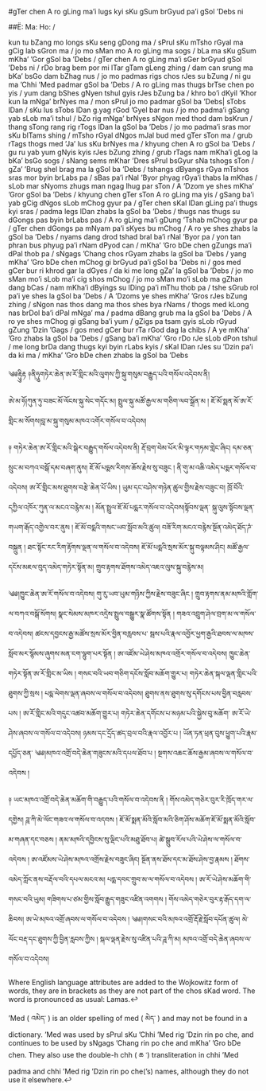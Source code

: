 #gTer chen A ro gLing ma’i lugs kyi sKu gSum brGyud pa’i gSol ’Debs ni

##Ë: Ma: Ho: / 

kun tu bZang mo longs sKu seng gDong ma / sPrul sKu mTsho rGyal ma gCig lab sGron ma / jo mo sMan mo A ro gLing ma sogs / bLa ma sKu gSum mKha’ ’Gor gSol ba ’Debs / gTer chen A ro gLing ma’i sGer brGyud gSol ’Debs ni / rDo brag bem por mi lTar gTam gLeng zhing / dam can srung ma bKa’ bsGo dam bZhag nus / jo mo padmas rigs chos rJes su bZung / ni gu ma ’Chhi ’Med padmar gSol ba ’Debs / A ro gLing mas thugs brTse chen po yis / yum dang bShes gNyen tshul gyis rJes bZung ba / khro bo’i dKyil ’Khor kun la mNga’ brNyes ma / mon sPrul jo mo padmar gSol ba ’Debs| sTobs lDan / sKu lus sTobs lDan g.yag rGod ’Gyel bar nus / jo mo padma’i gSang yab sLob ma’i tshul / bZo rig mNga’ brNyes sNgon med thod dam bsKrun / thang sTong rang rig rTogs lDan la gSol ba ’Debs / jo mo padma’i sras mor sKu blTams shing / mTsho rGyal dNgos mJal bud med gTer sTon ma / grub rTags thogs med ’Ja’ lus sKu brNyes ma / khyung chen A ro gSol ba ’Debs / gu ru yab yum gNyis kyis rJes bZung zhing / grub rTags nam mKha’i gLog la bKa’ bsGo sogs / sNang sems mKhar ’Dres sPrul bsGyur sNa tshogs sTon / gZa’ ’Brug shel brag ma la gSol ba ’Debs / tshangs dByangs rGya mTshos sras mor byin brLabs pa / sBas pa’i rNal ’Byor phyag rGya’i thabs la mKhas / sLob mar sNyoms zhugs man ngag lhug par sTon / A ’Dzom ye shes mKha’ ’Gror gSol ba ’Debs / khyung chen gTer sTon A ro gLing ma yis / gSang ba’i yab gCig dNgos sLob mChog gyur pa / gTer chen sKal lDan gLing pa’i thugs kyi sras / padma legs lDan zhabs la gSol ba ’Debs / thugs nas thugs su dGongs pas byin brLabs pas / A ro gLing ma’i gDung ’Tshab mChog gyur pa / gTer chen dGongs pa mNyam pa’i sKyes bu mChog / A ro ye shes zhabs la gSol ba ’Debs / nyams dang drod tshad bral ba’i rNal ’Byor pa / yon tan phran bus phyug pa’i rNam dPyod can / mKha’ ’Gro bDe chen gZungs ma’i dPal thob pa / sNgags ’Chang chos rGyam zhabs la gSol ba ’Debs / yang mKha’ ’Gro bDe chen mChog gi brGyud pa’i gSol ba ’Debs ni / gos med gCer bur ri khrod gar la dGyes / da ki me long gZa’ la gSol ba ’Debs / jo mo sMan mo’i sLob ma’i cig shos mChog / jo mo sMan mo’i sLob ma gZhan dang bCas / nam mKha’i dByings su lDing pa’i mThu thob pa / tshe sGrub rol pa’i ye shes la gSol ba ’Debs / A ’Dzoms ye shes mKha’ ’Gros rJes bZung zhing / sNgon nas thos dang ma thos shes bya rNams / thogs med kLong nas brDol ba’i dPal mNga’ ma / padma dBang grub ma la gSol ba ’Debs / A ro ye shes mChog gi gSang ba’i yum / gZigs pa tsam gyis sLob rGyud gZung ’Dzin ’Gags / gos med gCer bur rTa rGod dag la chibs / A ye mKha’ ’Gro zhabs la gSol ba ’Debs / gSang ba’i mKha’ ’Gro rDo rJe sLob dPon tshul / me long brDa dang thugs kyi byin rLabs kyis / sKal lDan rJes su ’Dzin pa’i da ki ma / mKha’ ’Gro bDe chen zhabs la gSol ba ’Debs

​༄༅རྟིུུརྟ ༈ནིཧུུགཏེར་ཆེན་ཨ་རོ་གླིང་མའི་ལུགས་ཀྱི་སྐུ་གསུམ་བརྒྱུད་པའི་གསོལ་འདེབས་ནི།

ཨེ་མ་ཧོ།ཀུན་ཏུ་བཟང་མོ་ལོངས་སྐུ་སེང་གདོང་མ། སྤྲུལ་སྐུ་མཚོ་རྒྱལ་མ་གཅིག་ལབ་སྒྲོན་མ ། ཇོ་མོ་སྨན་མོ་ཨ་རོ་གླིང་མ་སོགས།བླ་མ་སྐུ་གསུམ་མཁའ་འགོར་གསོལ་བ་འདེབས།

༈ གཏེར་ཆེན་ཨ་རོ་གླིང་མའི་སྒེར་བརྒྱུད་གསོལ་འདེབས་ནི། རྡོ་བྲག་བེམ་པོར་མི་ལྟར་གཏམ་གླེང་ཞིང། དམ་ཅན་སྲུང་མ་བཀའ་བསྒོ་དམ་བཞག་ནུས། ཇོ་མོ་པདྨས་རིགས་ཆོས་རྗེས་སུ་བཟུང ། ནི་གུ་མ་འཆི་འམེད་པདྨར་གསོལ་བ་འདེབས། ཨ་རོ་གླིང་མས་ཐུགས་བརྩེ་ཆེན་པོ་ཡིས ། ཡུམ་དང་བཤེས་གཉེན་ཚུལ་གྱིས་རྗེས་བཟུང་བ། ཁྲོ་བོའི་དཀྱིལ་འཁོར་ཀུན་ལ་མངའ་བརྙེས་མ ། མོན་སྤྲུལ་ཇོ་མོ་པདྨར་གསོལ་བ་འདེབས།སྟོབས་ལྡན་ སྐུ་ལུས་སྟོབས་ལྡན་གཡག་རྒོད་འགྱེལ་བར་ནུས ། ཇོ་མོ་བདྨའི་གསང་ཡབ་སློབ་མའི་ཚུལ། བཟོ་རིག་མངའ་བརྙེས་སྔོན་འམེད་ཐོད་ཌཾ་བསྐྲུན ། ཐང་སྟོང་རང་རིག་རྟོགས་ལྡན་ལ་གསོལ་བ་འདེབས། ཇོ་མོ་པདྨའི་སྲས་མོར་སྐུ་བལྟམས་ཤིང། མཚོ་རྒྱལ་ དངོས་མཇལ་བུད་འམེད་གཏེར་སྟོན་མ། གྲུབ་རྟགས་ཐོགས་འམེད་འཇའ་ལུས་སྐུ་བརྙེས་མ།

༄༅།ཁྱུང་ཆེན་ཨ་རོ་གསོལ་བ་འདེབས། གུ་རུ་ཡབ་ཡུམ་གཉིས་ཀྱིས་རྗེས་བཟུང་ཞིང ། གྲུབ་རྟགས་ནམ་མཁའི་གློག་ལ་བཀའ་བསྒོ་སོགས། སྣང་སེམས་མཁར་འདྲེས་སྤྲུལ་བསྒྱུར་སྣ་ཚོགས་སྟོན ། གཟའ་འབྲུག་ཤེལ་བྲག་མ་ལ་གསོལ་བ་འདེབས། ཚངས་དབྱངས་རྒྱ་མཚོས་སྲས་མོར་བྱིན་བརླབས་པ་ སྦས་པའི་རྣལ་འབྱོར་ཕྱག་རྒྱའི་ཐབས་ལ་མཁས་ སློབ་མར་སྙོམས་ཞུགས་མན་ངག་ལྷུག་པར་སྟོན ། ཨ་འཛོམ་ཡེ་ཤེས་མཁའ་འགྲོར་གསོལ་བ་འདེབས། ཁྱུང་ཆེན་གཏེར་སྟོན་ཨ་རོ་གླིང་མ་ཡིས ། གསང་བའི་ཡབ་གཅིག་དངོས་སློབ་མཆོག་གྱུར་པ། གཏེར་ཆེན་སྐལ་ལྡན་གླིང་པའི་ཐུགས་ཀྱི་སྲས ། པདྨ་ལེགས་ལྡན་ཞབས་ལ་གསོལ་བ་འདེབས། ཐུགས་ནས་ཐུགས་སུ་དགོངས་པས་བྱིན་བརླབས་པས ། ཨ་རོ་གླིང་མའི་གདུང་འཚབ་མཆོག་གྱུར་པ། གཏེར་ཆེན་དགོངས་པ་མཉམ་པའི་སྐྱེས་བུ་མཆོག་ ཨ་རོ་ཡེ་ཤེས་ཞབས་ལ་གསོལ་བ་འདེབས། ཉམས་དང་དྲོད་ཚད་བྲལ་བའི་རྣལ་འབྱོར་པ ། ཡོན་ཏན་ཕྲན་བུས་ཕྱུག་པའི་རྣམ་དཔྱོད་ཅན་ ༄༅།མཁའ་འགྲོ་བདེ་ཆེན་གཟུངས་མའི་དཔལ་ཐོབ་པ ། སྔགས་འཆང་ཆོས་རྒྱམ་ཞབས་ལ་གསོལ་བ་འདེབས །

༈ ཡང་མཁའ་འགྲོ་བདེ་ཆེན་མཆོག་གི་བརྒྱུད་པའི་གསོལ་བ་འདེབས་ནི ། གོས་འམེད་གཅེར་བུར་རི་ཁྲོད་གར་ལ་དགྱེས། ཌཱ་ཀི་མེ་ལོང་གཟའ་ལ་གསོལ་བ་འདབས ། ཇོ་མོ་སྨན་མོའི་སློབ་མའི་ཅིག་ཤོས་མཆོག་ཇོ་མོ་སྨན་མོའི་སློབ་མ་གཞན་དང་བཅས ། ནམ་མཁའི་དབྱིངས་སུ་ལྡིང་པའི་མཐུ་ཐོབ་པ། ཚེ་སྒྲུབ་རོལ་པའི་ཡེ་ཤེས་ལ་གསོལ་བ་འདེབས ། ཨ་འཛོམས་ཡེ་ཤེས་མཁའ་འགྲོས་རྗེས་བཟུང་ཞིང། སྔོན་ནས་ཐོས་དང་མ་ཐོས་ཤེས་བྱ་རྣམས ། ཐོགས་འམེད་ཀློང་ནས་བརྡོལ་བའི་དཔལ་མངའ་མ། པདྨ་དབང་གྲུབ་མ་ལ་གསོལ་བ་འདེབས ། ཨ་རོ་ཡེ་ཤེས་མཆོག་གི་གསང་བའི་ཡུམ། གཟིགས་པ་ཙམ་གྱིས་སློབ་རྒྱུད་གཟུང་འཛིན་འགགས ། གོས་འམེད་གཅེར་བུར་རྟ་རྒོད་དག་ལ་ཆིབས། ཨ་ཡེ་མཁའ་འགྲོ་ཞབས་ལ་གསོལ་བ་འདེབས ། ༄༅།གསང་བའི་མཁའ་འགྲོ་རྡོ་རྗེ་སློབ་དཔོན་ཚུལ། མེ་ལོང་བརྡ་དང་ཐུགས་ཀྱི་བྱིན་རླབས་ཀྱིས ། སྐལ་ལྡན་རྗེས་སུ་འཛིན་པའི་ཌཱ་ཀི་མ། མཁའ་འགྲོ་བདེ་ཆེན་ཞབས་ལ་གསོལ་བ་འདེབས།

Where English language attributes are added to the Wojkowitz form of words, they are in brackets as they are not part of the chos sKad word. The word is pronounced as usual: Lamas.↩︎

’Med ( འམེད་ ) is an older spelling of med ( མེད་ ) and may not be found in a dictionary. ’Med was used by sPrul sKu ’Chhi ’Med rig ’Dzin rin po che, and continues to be used by sNgags ’Chang rin po che and mKha’ ’Gro bDe chen. They also use the double-h chh ( ཆ ་) transliteration in chhi ’Med padma and chhi ’Med rig ’Dzin rin po che(’s) names, although they do not use it elsewhere.↩︎
